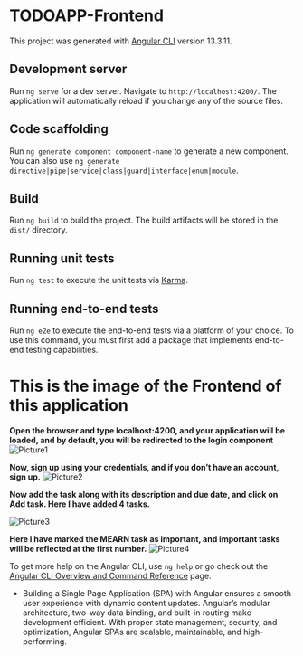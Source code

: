 # TODOAPP-Frontend

This project was generated with [Angular CLI](https://github.com/angular/angular-cli) version 13.3.11.

## Development server

Run `ng serve` for a dev server. Navigate to `http://localhost:4200/`. The application will automatically reload if you change any of the source files.

## Code scaffolding

Run `ng generate component component-name` to generate a new component. You can also use `ng generate directive|pipe|service|class|guard|interface|enum|module`.

## Build

Run `ng build` to build the project. The build artifacts will be stored in the `dist/` directory.

## Running unit tests

Run `ng test` to execute the unit tests via [Karma](https://karma-runner.github.io).

## Running end-to-end tests
Run `ng e2e` to execute the end-to-end tests via a platform of your choice. To use this command, you must first add a package that implements end-to-end testing capabilities.

# This is the image of the Frontend of this application 

**Open the browser and type localhost:4200, and your application will be loaded, and by default, you will 
be redirected to the login component**
![Picture1](https://github.com/user-attachments/assets/930372ba-b405-49dd-8049-243c432a6e57)

**Now, sign up using your credentials, and if you don’t have an account, sign up.**
![Picture2](https://github.com/user-attachments/assets/7fc45c42-575e-4751-8251-5949b42e8e5f)

**Now add the task along with its description and due date, and click on Add task. Here I have added 4 
tasks.**

![Picture3](https://github.com/user-attachments/assets/734fd8ea-2b97-4694-b85c-087486b9a1ae)

**Here I have marked the MEARN task as important, and important tasks will be reflected at the first number.**
![Picture4](https://github.com/user-attachments/assets/e93f1aa0-a768-4c6f-8c02-449a6ffa5cce)



To get more help on the Angular CLI, use `ng help` or go check out the [Angular CLI Overview and Command Reference](https://angular.io/cli) page.

* Building a Single Page Application (SPA) with Angular ensures a smooth user experience with dynamic content updates. Angular’s modular architecture, two-way data binding, and built-in routing make development efficient. With proper state management, security, and optimization, Angular SPAs are scalable, maintainable, and high-performing. 
